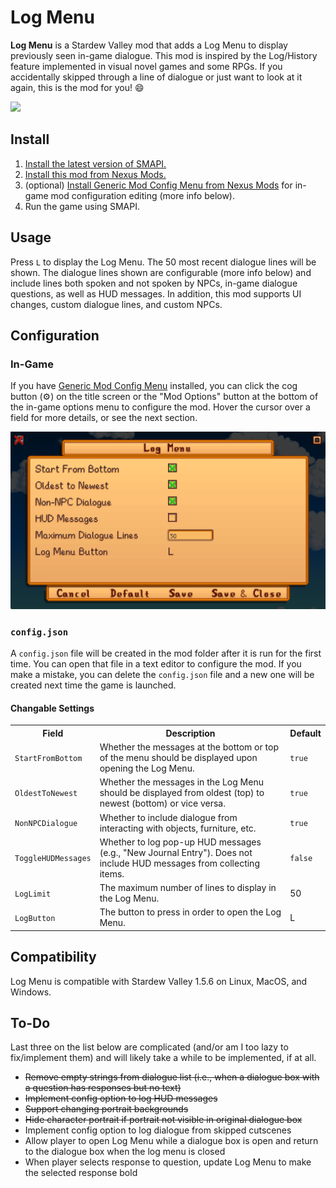 # Log Menu
**Log Menu** is a Stardew Valley mod that adds a Log Menu to display previously seen in-game dialogue. This mod is inspired by the Log/History feature implemented in visual novel games and some RPGs. If you accidentally skipped through a line of dialogue or just want to look at it again, this is the mod for you! 😄

![](preview.gif)

## Install
1. [Install the latest version of SMAPI.](https://smapi.io/)
2. [Install this mod from Nexus Mods.](https://www.nexusmods.com/stardewvalley/mods/19919)
3. (optional) [Install Generic Mod Config Menu from Nexus Mods](https://www.nexusmods.com/stardewvalley/mods/5098) for in-game mod configuration editing (more info below).
4. Run the game using SMAPI.

## Usage
Press `L` to display the Log Menu. The 50 most recent dialogue lines will be shown. The dialogue lines shown are configurable (more info below) and include lines both spoken and not spoken by NPCs, in-game dialogue questions, as well as HUD messages. In addition, this mod supports UI changes, custom dialogue lines, and custom NPCs.

## Configuration
### In-Game
If you have [Generic Mod Config Menu](https://www.nexusmods.com/stardewvalley/mods/5098) installed, you can click the cog button (⚙) on the title screen or the "Mod Options" button at the bottom of the in-game options menu to configure the mod. Hover the cursor over a field for more details, or see the next section.

![](generic-mod-config-menu.png)

### `config.json`
A `config.json` file will be created in the mod folder after it is run for the first time. You can open that file in a text editor to configure the mod. If you make a mistake, you can delete the `config.json` file and a new one will be created next time the game is launched.

#### Changable Settings

<table>
  <tr>
    <th>Field</th>
    <th>Description</th>
    <th>Default</th>
  </tr>
  <tr>
    <td><code>StartFromBottom</code></td>
    <td>Whether the messages at the bottom or top of the menu should be displayed upon opening the Log Menu.</td>
    <td><code>true</code></td>
  </tr>
  <tr>
    <td><code>OldestToNewest</code></td>
    <td>Whether the messages in the Log Menu should be displayed from oldest (top) to newest (bottom) or vice versa.</td>
    <td><code>true</code></td>
  </tr>
  <tr>
    <td><code>NonNPCDialogue</code></td>
    <td>Whether to include dialogue from interacting with objects, furniture, etc.</td>
    <td><code>true</code></td>
  </tr>
  <tr>
    <td><code>ToggleHUDMessages</code></td>
    <td>Whether to log pop-up HUD messages (e.g., "New Journal Entry"). Does not include HUD messages from collecting items.</td>
    <td><code>false</code></td>
  </tr>
  <tr>
    <td><code>LogLimit</code></td>
    <td>The maximum number of lines to display in the Log Menu.</td>
    <td>50</td>
  </tr>
  <tr>
    <td><code>LogButton</code></td>
    <td>The button to press in order to open the Log Menu.</td>
    <td>L</td>
  </tr>
</table>

## Compatibility
Log Menu is compatible with Stardew Valley 1.5.6 on Linux, MacOS, and Windows.

## To-Do
Last three on the list below are complicated (and/or am I too lazy to fix/implement them) and will likely take a while to be implemented, if at all.

- ~~Remove empty strings from dialogue list (i.e., when a dialogue box with a question has responses but no text)~~
- ~~Implement config option to log HUD messages~~
- ~~Support changing portrait backgrounds~~
- ~~Hide character portrait if portrait not visible in original dialogue box~~
- Implement config option to log dialogue from skipped cutscenes
- Allow player to open Log Menu while a dialogue box is open and return to the dialogue box when the log menu is closed
- When player selects response to question, update Log Menu to make the selected response bold
